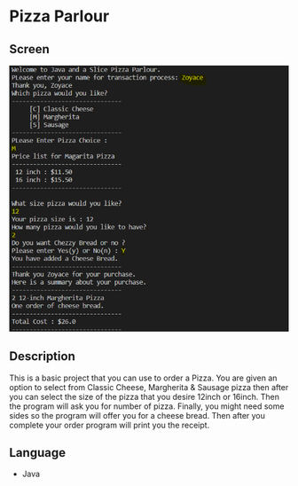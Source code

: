 # Pizza Parlour

## Screen

![IMAGE!](img/pizza.PNG)

## Description

This is a basic project that you can use to order a Pizza. You are given an option to select from Classic Cheese, Margherita & Sausage pizza then after you can select the size of the pizza that you desire 12inch or 16inch. Then the program will ask you for number of pizza. Finally, you might need some sides so the program will offer you for a cheese bread. Then after you complete your order program will print you the receipt.

## Language

- Java

